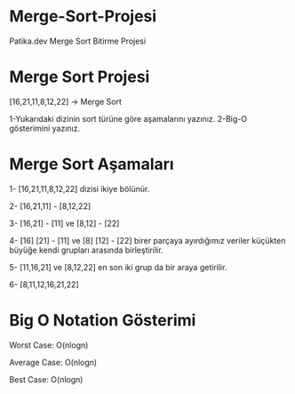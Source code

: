 # Merge-Sort-Projesi
Patika.dev Merge Sort Bitirme Projesi

# Merge Sort Projesi
[16,21,11,8,12,22] -> Merge Sort

1-Yukarıdaki dizinin sort türüne göre aşamalarını yazınız.
2-Big-O gösterimini yazınız.

# Merge Sort Aşamaları
1- [16,21,11,8,12,22] dizisi ikiye bölünür.

2- [16,21,11] - [8,12,22]

3- [16,21] - [11] ve [8,12] - [22]

4- [16] [21] - [11] ve [8] [12] - [22] birer parçaya ayırdığımız veriler küçükten büyüğe kendi grupları arasında birleştirilir.

5- [11,16,21] ve [8,12,22] en son iki grup da bir araya getirilir.

6- [8,11,12,16,21,22]

# Big O Notation Gösterimi
Worst Case: O(nlogn)

Average Case: O(nlogn)

Best Case: O(nlogn)

